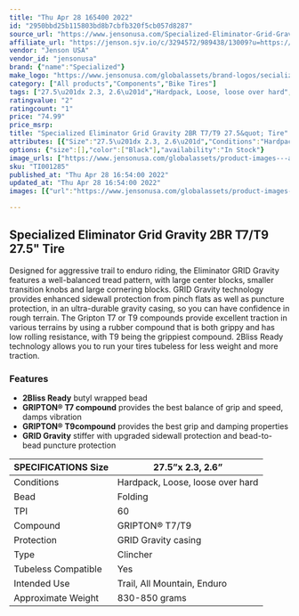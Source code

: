 ```yaml
---
title: "Thu Apr 28 165400 2022"
id: "2950bbd25b115803bd8b7cbfb320f5cb057d8287"
source_url: "https://www.jensonusa.com/Specialized-Eliminator-Grid-Gravity-2BR-T7T9-275-Tire"
affiliate_url: "https://jenson.sjv.io/c/3294572/989438/13009?u=https://www.jensonusa.com/Specialized-Eliminator-Grid-Gravity-2BR-T7T9-275-Tire"
vendor: "Jenson USA"
vendor_id: "jensonusa"
brand: {"name":"Specialized"}
make_logo: "https://www.jensonusa.com/globalassets/brand-logos/secialized-logo.png"
category: ["All products","Components","Bike Tires"]
tags: ["27.5\u201dx 2.3, 2.6\u201d","Hardpack, Loose, loose over hard","Folding","60","GRIPTON\u00ae T7/T9","GRID Gravity casing","Clincher","Yes","Trail, All Mountain, Enduro","830-850 grams"]
ratingvalue: "2"
ratingcount: "1"
price: "74.99"
price_msrp: 
title: "Specialized Eliminator Grid Gravity 2BR T7/T9 27.5&quot; Tire"
attributes: [{"Size":"27.5\u201dx 2.3, 2.6\u201d","Conditions":"Hardpack, Loose, loose over hard","Bead":"Folding","TPI":"60","Compound":"GRIPTON\u00ae T7/T9","Protection":"GRID Gravity casing","Type":"Clincher","Tubeless Compatible":"Yes","Intended Use":"Trail, All Mountain, Enduro","Approximate Weight":"830-850 grams"}]
options: {"size":[],"color":["Black"],"availability":"In Stock"}
image_urls: ["https://www.jensonusa.com/globalassets/product-images---all-assets/specialized/ti001285-black.jpg","https://www.jensonusa.com/globalassets/product-images---all-assets/specialized/ti001285_1-black.jpg"]
sku: "TI001285"
published_at: "Thu Apr 28 16:54:00 2022"
updated_at: "Thu Apr 28 16:54:00 2022"
images: [{"url":"https://www.jensonusa.com/globalassets/product-images---all-assets/specialized/ti001285-black.jpg","path":"full/a3e1d54b066cf02d6095879532399357c5df4c4f.jpg","checksum":"15f1e8aa5d6bc92aa4143cb396653bb2","status":"downloaded"},{"url":"https://www.jensonusa.com/globalassets/product-images---all-assets/specialized/ti001285_1-black.jpg","path":"full/6b106517d23e74a3924a7551154763c7648e5997.jpg","checksum":"08919e59914edb7daeabcfa0e3c61f7b","status":"downloaded"}]

---
```

## Specialized Eliminator Grid Gravity 2BR T7/T9 27.5" Tire

Designed for aggressive trail to enduro riding, the Eliminator GRID Gravity
features a well-balanced tread pattern, with large center blocks, smaller
transition knobs and large cornering blocks. GRID Gravity technology provides
enhanced sidewall protection from pinch flats as well as puncture protection,
in an ultra-durable gravity casing, so you can have confidence in rough
terrain. The Gripton T7 or T9 compounds provide excellent traction in various
terrains by using a rubber compound that is both grippy and has low rolling
resistance, with T9 being the grippiest compound. 2Bliss Ready technology
allows you to run your tires tubeless for less weight and more traction.

### Features

  * **2Bliss Ready** butyl wrapped bead
  * **GRIPTON® T7 compound** provides the best balance of grip and speed, damps vibration
  * **GRIPTON® T9compound** provides the best grip and damping properties
  * **GRID Gravity** stiffer with upgraded sidewall protection and bead-to-bead puncture protection

SPECIFICATIONS Size | 27.5”x 2.3, 2.6”  
---|---  
Conditions | Hardpack, Loose, loose over hard  
Bead | Folding  
TPI | 60  
Compound | GRIPTON® T7/T9  
Protection | GRID Gravity casing  
Type | Clincher  
Tubeless Compatible | Yes  
Intended Use | Trail, All Mountain, Enduro  
Approximate Weight | 830-850 grams

